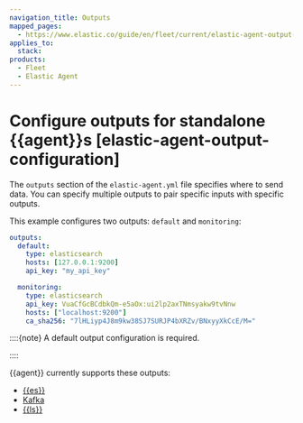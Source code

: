 ```yaml
---
navigation_title: Outputs
mapped_pages:
  - https://www.elastic.co/guide/en/fleet/current/elastic-agent-output-configuration.html
applies_to:
  stack:
products:
  - Fleet
  - Elastic Agent
---
```


# Configure outputs for standalone {{agent}}s [elastic-agent-output-configuration]


The `outputs` section of the `elastic-agent.yml` file specifies where to send data. You can specify multiple outputs to pair specific inputs with specific outputs.

This example configures two outputs: `default` and  `monitoring`:

```yaml
outputs:
  default:
    type: elasticsearch
    hosts: [127.0.0.1:9200]
    api_key: "my_api_key"

  monitoring:
    type: elasticsearch
    api_key: VuaCfGcBCdbkQm-e5aOx:ui2lp2axTNmsyakw9tvNnw
    hosts: ["localhost:9200"]
    ca_sha256: "7lHLiyp4J8m9kw38SJ7SURJP4bXRZv/BNxyyXkCcE/M="
```

::::{note}
A default output configuration is required.

::::


{{agent}} currently supports these outputs:

* [{{es}}](/reference/fleet/elasticsearch-output.md)
* [Kafka](/reference/fleet/kafka-output.md)
* [{{ls}}](/reference/fleet/logstash-output.md)




